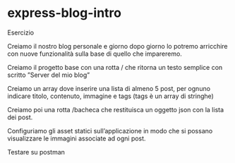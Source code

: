 # express-blog-intro

Esercizio

Creiamo il nostro blog personale e giorno dopo giorno lo potremo arricchire con nuove funzionalità sulla base di quello che impareremo.

Creiamo il progetto base con una rotta / che ritorna un testo semplice con scritto ”Server del mio blog”

Creiamo un array dove inserire una lista di almeno 5 post, per ognuno indicare titolo, contenuto, immagine e tags (tags è un array di stringhe)

Creiamo poi una rotta /bacheca che restituisca un oggetto json con la lista dei post.

Configuriamo gli asset statici sull’applicazione in modo che si possano visualizzare le immagini associate ad ogni post.

Testare su postman
